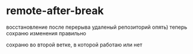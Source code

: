 # remote-after-break
восстановление после перерыва
удаленый репозиторий опять)
теперь сохраню изменения правильно



сохраню во второй ветке, в которой работаю  или нет
